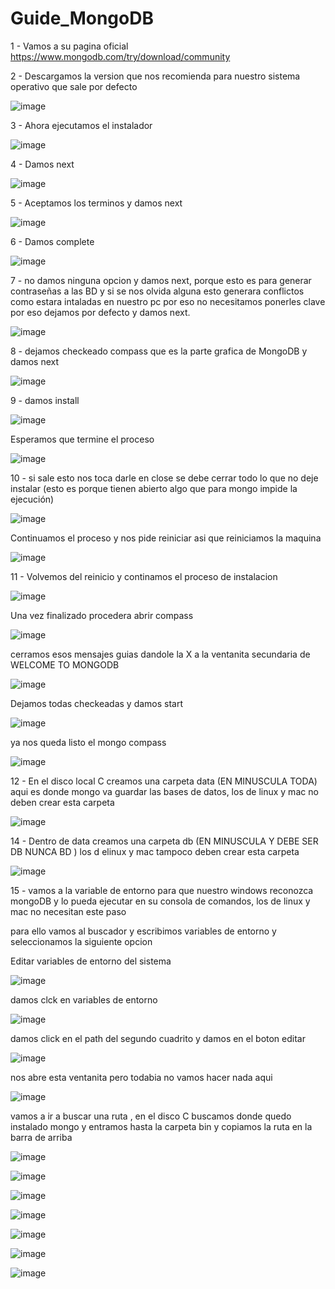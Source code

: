 # Guide_MongoDB

1 - Vamos a su pagina oficial https://www.mongodb.com/try/download/community

2 - Descargamos la version que nos recomienda para nuestro sistema operativo que sale por defecto

![image](https://user-images.githubusercontent.com/54609399/137845052-a1a0c6ec-913f-4b28-89f0-3cac27a843d2.png)

3 - Ahora ejecutamos el instalador

![image](https://user-images.githubusercontent.com/54609399/137845417-7035457d-da80-496a-9742-e2ffb1d926a0.png)

4 - Damos next

![image](https://user-images.githubusercontent.com/54609399/137845457-42240368-b54d-4186-97e1-20acd9248fe7.png)

5 - Aceptamos los terminos y damos next

![image](https://user-images.githubusercontent.com/54609399/137845509-01f72fd5-581b-473f-bde7-f911292bbac6.png)

6 - Damos complete

![image](https://user-images.githubusercontent.com/54609399/137845546-06837b3c-c625-40f0-bd99-645c489069eb.png)

7 - no damos ninguna opcion y damos next, porque esto es para generar contraseñas a las BD y si se nos olvida alguna esto generara conflictos como estara intaladas en nuestro pc por eso no necesitamos ponerles clave por eso dejamos por defecto y damos next.

![image](https://user-images.githubusercontent.com/54609399/137845609-4e451695-4360-41e3-830f-2aa80b024654.png)

8 - dejamos checkeado compass que es la parte grafica de MongoDB y damos next

![image](https://user-images.githubusercontent.com/54609399/137845670-e1a7f7ad-5fb0-4e46-8492-fade8320426c.png)

9 - damos install

![image](https://user-images.githubusercontent.com/54609399/137845694-901ef5f6-7ca7-4274-84cf-7c4f92401149.png)

Esperamos que termine el proceso

![image](https://user-images.githubusercontent.com/54609399/137845897-a7bd25f5-0bc1-4672-9c4b-373d3640bb0d.png)


10 - si sale esto nos toca darle en close se debe cerrar todo lo que no deje instalar  (esto es porque tienen abierto algo que para mongo impide la ejecución)

![image](https://user-images.githubusercontent.com/54609399/137845784-2ef244ea-60c0-4f63-a8ee-46624f3b6a0b.png)

Continuamos el proceso y nos pide reiniciar asi que reiniciamos la maquina

![image](https://user-images.githubusercontent.com/54609399/137845861-e3187bae-7383-47c4-8c98-7720d68f5a79.png)


11 - Volvemos del reinicio y continamos el proceso de instalacion

![image](https://user-images.githubusercontent.com/54609399/137845821-58c5010b-7008-49ba-91ac-64f1ac484da1.png)

Una vez finalizado procedera abrir compass

![image](https://user-images.githubusercontent.com/54609399/137846155-7d13a039-8b77-482d-bf7c-28440d638b84.png)

cerramos esos mensajes guias dandole la X a la ventanita secundaria de WELCOME TO MONGODB

![image](https://user-images.githubusercontent.com/54609399/137846195-8282fcec-c1f9-4e33-8779-a3ec531c13ee.png)

Dejamos todas checkeadas y damos start

![image](https://user-images.githubusercontent.com/54609399/137846255-cdebdd6f-a2b0-4654-8e75-e04b00041fd6.png)

ya nos queda listo el mongo compass

![image](https://user-images.githubusercontent.com/54609399/137846355-6ce7c86a-0040-451b-b70d-0ab8d3de246c.png)

12 - En el disco local C creamos una carpeta data (EN MINUSCULA TODA) aqui es donde mongo va guardar las bases de datos, los de linux y mac no deben crear esta carpeta

![image](https://user-images.githubusercontent.com/54609399/137846709-45d0ff77-6e79-4898-8532-46b530ac7703.png)

14 - Dentro de data creamos una carpeta db (EN MINUSCULA Y DEBE SER DB NUNCA BD ) los d elinux y mac tampoco deben crear esta carpeta

![image](https://user-images.githubusercontent.com/54609399/137846792-4020f9cf-2855-46cc-b51a-046da36ca212.png)


15 - vamos a la variable de entorno para que nuestro windows reconozca mongoDB y lo pueda ejecutar en su consola de comandos, los de linux y mac no necesitan este paso

para ello vamos al buscador y escribimos variables de entorno y seleccionamos la siguiente opcion

Editar variables de entorno del sistema

![image](https://user-images.githubusercontent.com/54609399/137847159-868dd2aa-9e84-4d30-84e6-81a4efaf4c57.png)

damos clck en variables de entorno

![image](https://user-images.githubusercontent.com/54609399/137847209-77e0cd77-2dd3-44bd-bcd5-4bc429ade917.png)

damos click en el path del segundo cuadrito y damos en el boton editar

![image](https://user-images.githubusercontent.com/54609399/137847496-37d63466-69d6-461f-9e4d-ef36fceed559.png)

nos abre esta ventanita pero todabia no vamos hacer nada aqui

![image](https://user-images.githubusercontent.com/54609399/138189503-a06114bc-d13f-4ac0-9fa3-6ef769d4a678.png)

vamos a ir a buscar una ruta , en el disco C buscamos donde quedo instalado mongo y entramos hasta la carpeta bin y copiamos la ruta en la barra de arriba

![image](https://user-images.githubusercontent.com/54609399/137847588-0b1c9e96-dbed-4f44-a7be-212fb47adf32.png)

![image](https://user-images.githubusercontent.com/54609399/137847646-e8ab4d3e-a4b1-4020-91d0-8c32b1d9c395.png)

![image](https://user-images.githubusercontent.com/54609399/137847675-ae5bccb7-0b1c-4340-8426-79494980296d.png)

![image](https://user-images.githubusercontent.com/54609399/137847706-fe97f411-8d29-4f4b-bfad-c915886ba9d3.png)

![image](https://user-images.githubusercontent.com/54609399/137847911-27250942-6ffc-404f-b2c2-864db5f8308b.png)

![image](https://user-images.githubusercontent.com/54609399/137848011-0bc0d307-84fb-454f-94b8-b72a62c49f26.png)

![image](https://user-images.githubusercontent.com/54609399/137848080-ede1ca18-684c-42d5-9339-3ceb0347dc39.png)



